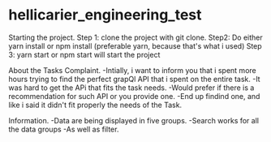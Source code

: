 # hellicarier_engineering_test

Starting the project.
Step 1: clone the project with git clone.
Step2: Do either yarn install or npm install (preferable yarn, because that's what i used)
Step 3: yarn start or npm start will start the project

About the Tasks
Complaint.
-Intially, i want to inform you that i spent more hours trying to find the perfect grapQl API that i spent on the entire task.
-It was hard to get the APi that fits the task needs.
-Would prefer if there is a recommendation for such API or you provide one.
-End up findind one, and like i said it didn't fit properly the needs of the Task.

Information.
-Data are being displayed in five groups.
-Search works for all the data groups
-As well as filter.

